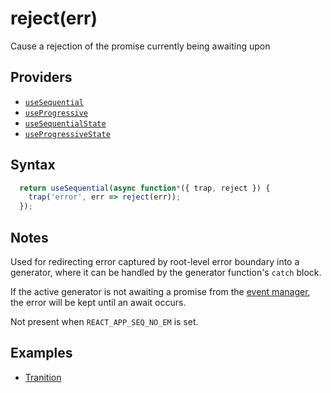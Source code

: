 # reject(err)

Cause a rejection of the promise currently being awaiting upon

## Providers

* [`useSequential`](useSequential.md)
* [`useProgressive`](useProgressive.md)
* [`useSequentialState`](useSequentialState.md)
* [`useProgressiveState`](useProgressiveState.md)

## Syntax

```js
  return useSequential(async function*({ trap, reject }) {
    trap('error', err => reject(err));
  });
```

## Notes

Used for redirecting error captured by root-level error boundary into a generator, where it can be handled by the
generator function's `catch` block.

If the active generator is not awaiting a promise from the [event manager](./manageEvents.md), the error will be kept
until an await occurs.

Not present when `REACT_APP_SEQ_NO_EM` is set.

## Examples

* [Tranition](../examples/transition/README.md)
